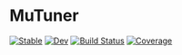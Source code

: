 # MuTuner

[![Stable](https://img.shields.io/badge/docs-stable-blue.svg)](https://cohensbw.github.io/MuTuner.jl/stable)
[![Dev](https://img.shields.io/badge/docs-dev-blue.svg)](https://cohensbw.github.io/MuTuner.jl/dev)
[![Build Status](https://github.com/cohensbw/MuTuner.jl/actions/workflows/CI.yml/badge.svg?branch=master)](https://github.com/cohensbw/MuTuner.jl/actions/workflows/CI.yml?query=branch%3Amaster)
[![Coverage](https://codecov.io/gh/cohensbw/MuTuner.jl/branch/master/graph/badge.svg)](https://codecov.io/gh/cohensbw/MuTuner.jl)
